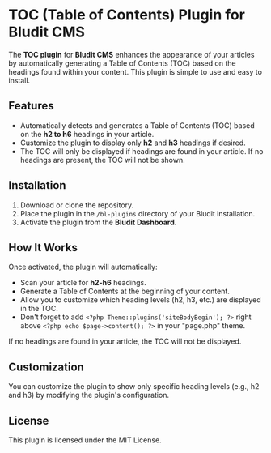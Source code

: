 # TOC (Table of Contents) Plugin for Bludit CMS

The **TOC plugin** for **Bludit CMS** enhances the appearance of your articles by automatically generating a Table of Contents (TOC) based on the headings found within your content. This plugin is simple to use and easy to install.

## Features

- Automatically detects and generates a Table of Contents (TOC) based on the **h2 to h6** headings in your article.
- Customize the plugin to display only **h2** and **h3** headings if desired.
- The TOC will only be displayed if headings are found in your article. If no headings are present, the TOC will not be shown.

## Installation

1. Download or clone the repository.
2. Place the plugin in the `/bl-plugins` directory of your Bludit installation.
3. Activate the plugin from the **Bludit Dashboard**.

## How It Works

Once activated, the plugin will automatically:

- Scan your article for **h2-h6** headings.
- Generate a Table of Contents at the beginning of your content.
- Allow you to customize which heading levels (h2, h3, etc.) are displayed in the TOC.
- Don't forget to add ``` <?php Theme::plugins('siteBodyBegin'); ?> ``` right above ``` <?php echo $page->content(); ?> ``` in your "page.php" theme.

If no headings are found in your article, the TOC will not be displayed.

## Customization

You can customize the plugin to show only specific heading levels (e.g., h2 and h3) by modifying the plugin's configuration.

## License

This plugin is licensed under the MIT License.
